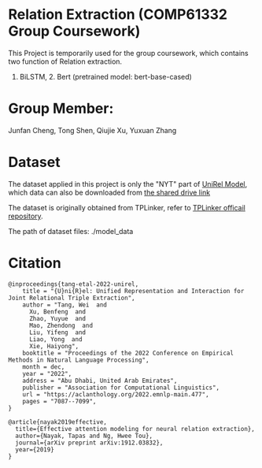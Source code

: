 # Relation Extraction (COMP61332 Group Coursework)
  This Project is temporarily used for the group coursework, which contains two function of Relation extraction.
  1. BiLSTM, 2. Bert (pretrained model: bert-base-cased)
# Group Member:
  Junfan Cheng, Tong Shen, Qiujie Xu, Yuxuan Zhang

# Dataset
  The dataset applied in this project is only the "NYT" part of [UniRel Model](https://github.com/wtangdev/UniRel/blob/main/README.md), which data can also be downloaded from [the shared drive link](https://drive.google.com/file/d/1-3uBc_VfaCEWO2_FegzSyBXNeFmqhv7x/view)
  
  The dataset is originally obtained from TPLinker, refer to [TPLinker officail repository](https://github.com/131250208/TPlinker-joint-extraction). 
  
  The path of dataset files: ./model_data
  

# Citation
```
@inproceedings{tang-etal-2022-unirel,
    title = "{U}ni{R}el: Unified Representation and Interaction for Joint Relational Triple Extraction",
    author = "Tang, Wei  and
      Xu, Benfeng  and
      Zhao, Yuyue  and
      Mao, Zhendong  and
      Liu, Yifeng  and
      Liao, Yong  and
      Xie, Haiyong",
    booktitle = "Proceedings of the 2022 Conference on Empirical Methods in Natural Language Processing",
    month = dec,
    year = "2022",
    address = "Abu Dhabi, United Arab Emirates",
    publisher = "Association for Computational Linguistics",
    url = "https://aclanthology.org/2022.emnlp-main.477",
    pages = "7087--7099",
}
```
```
@article{nayak2019effective,
  title={Effective attention modeling for neural relation extraction},
  author={Nayak, Tapas and Ng, Hwee Tou},
  journal={arXiv preprint arXiv:1912.03832},
  year={2019}
}
```
